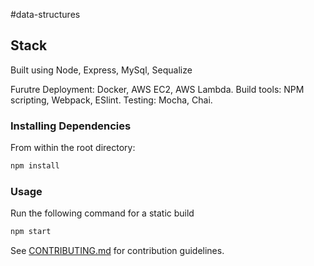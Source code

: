 #data-structures

## Stack
Built using Node, Express, MySql, Sequalize

Furutre Deployment: Docker, AWS EC2, AWS Lambda.
Build tools: NPM scripting, Webpack, ESlint.
Testing: Mocha, Chai.


### Installing Dependencies

From within the root directory:
```sh
npm install
```


### Usage

Run the following command for a static build
```sh
npm start
```

See [CONTRIBUTING.md](CONTRIBUTING.md) for contribution guidelines.
